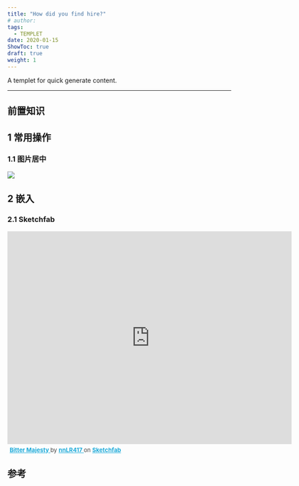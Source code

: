 ```yaml
---
title: "How did you find hire?"
# author: 
tags:
  - TEMPLET
date: 2020-01-15
ShowToc: true
draft: true
weight: 1
---
```


A templet for quick generate content.
<!--more-->
---

## 前置知识

## 1 常用操作 
### 1.1 图片居中
![](https://dynais-imh-hub.oss-cn-hangzhou.aliyuncs.com/img/logo_pjpola_bg4.png#center)

## 2 嵌入
### 2.1 Sketchfab
<div class="sketchfab-embed-wrapper"> <iframe title="Bitter Majesty" frameborder="0" allowfullscreen mozallowfullscreen="true" webkitallowfullscreen="true" allow="autoplay; fullscreen; xr-spatial-tracking" xr-spatial-tracking execution-while-out-of-viewport execution-while-not-rendered web-share width="640" height="480" src="https://sketchfab.com/models/5210c054fb0b46a083a784b90f8223a7/embed"> </iframe> <p style="font-size: 13px; font-weight: normal; margin: 5px; color: #4A4A4A;"> <a href="https://sketchfab.com/3d-models/bitter-majesty-5210c054fb0b46a083a784b90f8223a7?utm_medium=embed&utm_campaign=share-popup&utm_content=5210c054fb0b46a083a784b90f8223a7" target="_blank" style="font-weight: bold; color: #1CAAD9;"> Bitter Majesty </a> by <a href="https://sketchfab.com/nnLR417?utm_medium=embed&utm_campaign=share-popup&utm_content=5210c054fb0b46a083a784b90f8223a7" target="_blank" style="font-weight: bold; color: #1CAAD9;"> nnLR417 </a> on <a href="https://sketchfab.com?utm_medium=embed&utm_campaign=share-popup&utm_content=5210c054fb0b46a083a784b90f8223a7" target="_blank" style="font-weight: bold; color: #1CAAD9;">Sketchfab</a></p></div>

## 参考